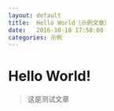 ```yaml
---
layout: default
title:  Hello World（示例文章）
date:   2016-10-18 17:50:00
categories: 示例
---
```

# Hello World!
> 这是测试文章
